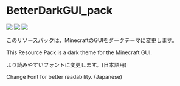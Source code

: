 # BetterDarkGUI_pack
![](https://img.shields.io/badge/Minecraft-Resourcepack-blue)
![](https://img.shields.io/badge/Version-1.16.2%2B-brightgreen)
![](https://img.shields.io/badge/Progress-18%25-yellow)

このリソースパックは、MinecraftのGUIをダークテーマに変更します。

This Resource Pack is a  dark theme for the Minecraft GUI.

より読みやすいフォントに変更します。(日本語用)

Change Font for better readability. (Japanese)
